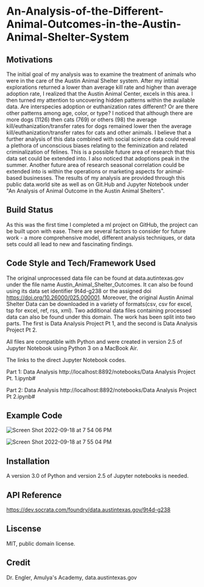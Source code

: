 # An-Analysis-of-the-Different-Animal-Outcomes-in-the-Austin-Animal-Shelter-System

## Motivations
The initial goal of my analysis was to examine the treatment of animals who were in the care of the Austin Animal Shelter system. After my intitial explorations returned a lower than average kill rate and higher than average adoption rate, I realized that the Austin Animal Center, excels in this area. I then turned my attention to uncovering hidden patterns within the available data. Are interspecies adoption or euthanization rates different? Or are there other patterns among age, color, or type? I noticed that although there are more dogs (1126) then cats (769) or others (98) the average kill/euthanization/transfer rates for dogs remained lower then the average kill/euthanization/transfer rates for cats and other animals. I believe that a further analysis of this data combined with social science data could reveal a plethora of unconscious biases relating to the feminization and related criminalization of felines. This is a possible future area of research that this data set could be extended into. I also noticed that adoptions peak in the summer. Another future area of research seasonal correlation could be extended into is within the operations or marketing aspects for animal-based businesses. The results of my analysis are provided through this public data.world site as well as on Git.Hub and Jupyter Notebook under "An Analysis of Animal Outcome in the Austin Animal Shelters".

## Build Status
As this was the first time I completed a ml project on GitHub, the project can be built upon with ease. There are several factors to consider for future work - a more comprehensive model, different analysis techniques, or data sets could all lead to new and fascinating findings. 

## Code Style and Tech/Framework Used
The original unprocessed data file can be found at data.autintexas.gov under the file name Austin_Animal_Shelter_Outcomes. It can also be found using its data set identifier 9t4d-g238 or the assigned doi https://doi.org/10.26000/025.000001. Moreover, the original Austin Animal Shelter Data can be downloaded in a variety of formats(csv, csv for excel, tsp for excel, ref, rss, xml). Two additional data files containing processed data can also be found under this domain. The work has been split into two parts. The first is Data Analysis Project Pt 1, and the second is Data Analysis Project Pt 2. 

All files are compatible with Python and were created in version 2.5 of Jupyter Notebook using Python 3 on a MacBook Air.  


The links to the direct Jupyter Notebook codes. 

Part 1: Data Analysis http://localhost:8892/notebooks/Data Analysis Project Pt. 1.ipynb#

Part 2: Data Analysis http://localhost:8892/notebooks/Data Analysis Project Pt 2.ipynb#

## Example Code
![Screen Shot 2022-09-18 at 7 54 06 PM](https://user-images.githubusercontent.com/113537319/191021846-9f4078ea-87bf-4b7c-99cf-4b16098fe0b5.png)

![Screen Shot 2022-09-18 at 7 55 04 PM](https://user-images.githubusercontent.com/113537319/191022006-aec3acc5-1b3f-41b0-b8bb-9f75f5a2881e.png)

## Installation

A version 3.0 of Python and version 2.5 of Jupyter notebooks is needed. 

## API Reference

https://dev.socrata.com/foundry/data.austintexas.gov/9t4d-g238

## Liscense 

MIT, public domain license. 

## Credit

Dr. Engler, Amulya's Academy, data.austintexas.gov
